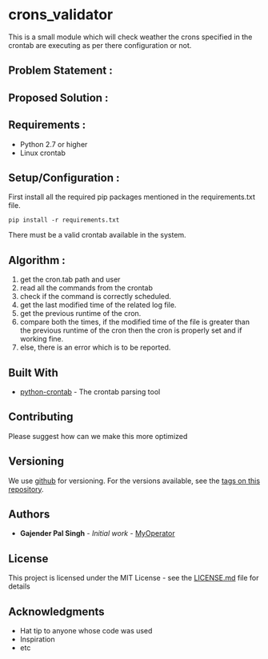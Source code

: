 # crons_validator
This is a small module which will check weather the crons specified in the crontab are executing as per there configuration or not.

## Problem Statement :

## Proposed Solution :

## Requirements :
- Python 2.7 or higher
- Linux crontab

## Setup/Configuration :
First install all the required pip packages mentioned in the requirements.txt file.
```
pip install -r requirements.txt
```
There must be a valid crontab available in the system.

## Algorithm :
1. get the cron.tab path and user
2. read all the commands from the crontab
3. check if the command is correctly scheduled.
4. get the last modified time of the related log file.
5. get the previous runtime of the cron.
6. compare both the times, if the modified time of the file is greater than the previous runtime of the cron then the cron is properly set and if working fine.
7. else, there is an error which is to be reported.

## Built With

* [python-crontab](https://gitlab.com/doctormo/python-crontab) - The crontab parsing tool

## Contributing
Please suggest how can we make this more optimized

## Versioning

We use [github](https://github.com/) for versioning. For the versions available, see the [tags on this repository](https://github.com/GpSinghJadon/crons_validator). 

## Authors

* **Gajender Pal Singh** - *Initial work* - [MyOperator](https://github.com/GpSinghJadon)
## License

This project is licensed under the MIT License - see the [LICENSE.md](LICENSE.md) file for details

## Acknowledgments

* Hat tip to anyone whose code was used
* Inspiration
* etc
